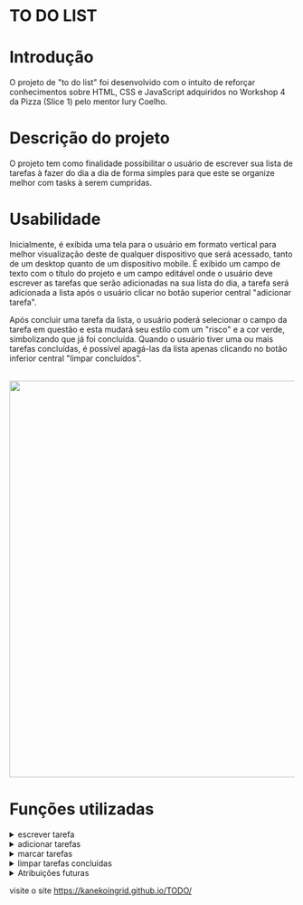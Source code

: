 # TO DO LIST

<h1> Introdução </h1>

<p> O projeto de "to do list" foi desenvolvido com o intuíto de reforçar conhecimentos sobre HTML, CSS e JavaScript adquiridos no Workshop 4 da Pizza (Slice 1) pelo mentor Iury Coelho.</p>

<h1> Descrição do projeto </h1> 
<p> O projeto tem como finalidade possibilitar o usuário de escrever sua lista de tarefas à fazer do dia a dia de forma simples para que este se organize melhor com tasks à serem cumpridas. </p>

<h1>Usabilidade</h1>
<p> Inicialmente, é exibida uma tela para o usuário em formato vertical para melhor visualização deste de qualquer dispositivo que será acessado, tanto de um desktop quanto de um dispositivo mobile. É exibido um campo de texto com o título do projeto e um campo editável onde o usuário deve escrever as tarefas que serão adicionadas na sua lista do dia, a tarefa será adicionada a lista após o usuário clicar no botão superior central "adicionar tarefa". 
<p>Após concluir uma tarefa da lista, o usuário poderá selecionar o campo da tarefa em questão e esta mudará seu estilo com um "risco" e a cor verde, simbolizando que já foi concluída. Quando o usuário tiver uma ou mais tarefas concluídas,  é possível apagá-las da lista apenas clicando no botão inferior central "limpar concluídos". </p> <br>

<img width="700" src="https://media.github.ford.com/user/53663/files/4d7ec990-ceef-4eaa-91e0-a099745e7552">

<h1> Funções utilizadas</h1>
<details>
<summary>escrever tarefa</summary><br>
<p> Para a função de escrever as tarefas, foi utilizado a tag input type="text" em html para criar a primeira interação com o usuário, onde este colocará as tarefas do dia a serem realizadas. 
</details>

<details>
<summary>adicionar tarefas</summary><br>
<p> Em JavaScript, na função addTask(); foi criado uma varíavel de input, onde será adicionada em MyUL, este ID representa a lista, então será criado um elemento único que se agrupará a lista através do metodo DOM aprendido no workshop appendChild. </p>
</details> 

<details>
<summary>marcar tarefas</summary><br>
<p> Para marcar as tarefas, utilizei o método Toggle no script. Esse método possibilita a marcação das tarefas que foram inseridas através de um evento de click do elemento da lista criada anteriormente. 
</details>

<details>
<summary>limpar tarefas concluídas</summary><br>
<p>Através do método Toggle, a tarefa que foi atribuída como 'done' , a função clearDoneTasks agrupará todas as tarefas selecionadas e será realizada uma condição 'for' para realizar a limpeza das tarefas que foram concluídas. </p>
</details> 

<details>
<summary> Atribuições futuras</summary><br>
<p>Como atribuições futuras, pretendo adicionar um array no projeto, com um campo novo de 'tarefas já realizadas', mostrando o horário e data de quando a tarefa foi concluída pelo usuário. Também gostaria de implementar uma data prazo que será estimada pelo usuário para a realização das tarefas. Assim, o projeto viraria um 'to do list' mais geral, com planos semanais, mensais ou anuais, e não somente terá uma função simples de tarefas do dia à dia. </p>
</details>

visite o site https://kanekoingrid.github.io/TODO/
